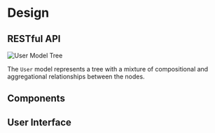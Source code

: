 # Design

## RESTful API

![User Model Tree](https://dl.dropboxusercontent.com/u/61518573/locus-diagrams/user-horizontal-tree.svg)

The `User` model represents a tree with a mixture of compositional and aggregational relationships between the nodes.

## Components

## User Interface
